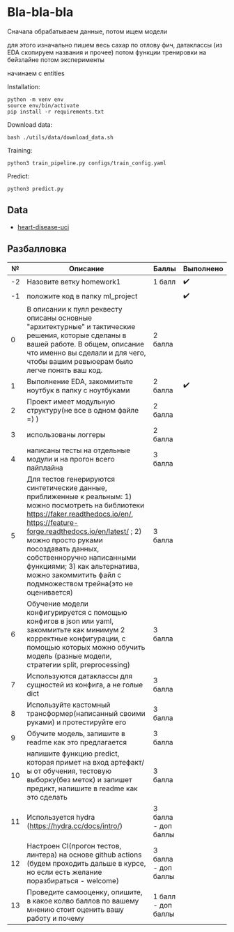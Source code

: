 Bla-bla-bla
==============================

Сначала обрабатываем данные, потом ищем модели

для этого изначально пишем весь сахар по отлову фич, датаклассы
(из EDA скопируем названия и прочее)
потом функции тренировки на бейзлайне
потом эксперименты

начинаем с entities


Installation: 
~~~
python -m venv env
source env/bin/activate
pip install -r requirements.txt
~~~
Download data:
~~~
bash ./utils/data/download_data.sh
~~~
Training:
~~~
python3 train_pipeline.py configs/train_config.yaml
~~~
Predict:
~~~
python3 predict.py
~~~


## Data
- [heart-disease-uci](https://www.kaggle.com/ronitf/heart-disease-uci?select=heart.csv)





## Разбалловка

№ | Описание | Баллы | Выполнено
--- | --- | --- | ---
-2 | Назовите ветку homework1 | 1 балл | ✔️
-1 | положите код в папку ml_project | | ✔️
0 | В описании к пулл реквесту описаны основные "архитектурные" и тактические решения, которые сделаны в вашей работе. В общем, описание что именно вы сделали и для чего, чтобы вашим ревьюерам было легче понять ваш код. | 2 балла | 
1 | Выполнение EDA, закоммитьте ноутбук в папку с ноутбуками | 2 балла | ✔️
2 | Проект имеет модульную структуру(не все в одном файле =) ) | 2 балла | 
3 | использованы логгеры | 2 балла | 
4 | написаны тесты на отдельные модули и на прогон всего пайплайна | 3 балла | 
5 | Для тестов генерируются синтетические данные, приближенные к реальным: 1) можно посмотреть на библиотеки https://faker.readthedocs.io/en/, https://feature-forge.readthedocs.io/en/latest/ ; 2) можно просто руками посоздавать данных, собственноручно написанными функциями; 3) как альтернатива, можно закоммитить файл с подмножеством трейна(это не оценивается)  | 3 балла | 
6 | Обучение модели конфигурируется с помощью конфигов в json или yaml, закоммитьте как минимум 2 корректные конфигурации, с помощью которых можно обучить модель (разные модели, стратегии split, preprocessing) | 3 балла | 
7 | Используются датаклассы для сущностей из конфига, а не голые dict | 3 балла | 
8 | Используйте кастомный трансформер(написанный своими руками) и протестируйте его | 3 балла | 
9 | Обучите модель, запишите в readme как это предлагается | 3 балла | 
10 | напишите функцию predict, которая примет на вход артефакт/ы от обучения, тестовую выборку(без меток) и запишет предикт, напишите в readme как это сделать | 3 балла | 
11 | Используется hydra  (https://hydra.cc/docs/intro/) | 3 балла - доп баллы | 
12 | Настроен CI(прогон тестов, линтера) на основе github actions (будем проходить дальше в курсе, но если есть желание поразбираться - welcome) | 3 балла - доп баллы | 
13 | Проведите самооценку, опишите, в какое колво баллов по вашему мнению стоит оценить вашу работу и почему | 1 балл - доп баллы | 
